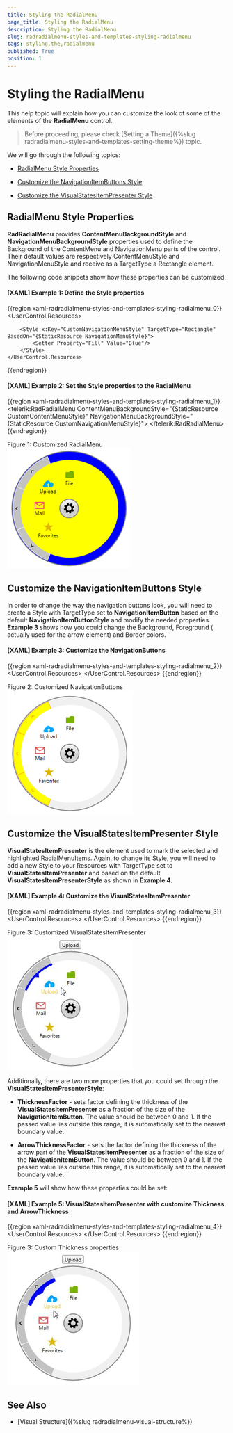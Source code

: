 ```yaml
---
title: Styling the RadialMenu
page_title: Styling the RadialMenu
description: Styling the RadialMenu
slug: radradialmenu-styles-and-templates-styling-radialmenu
tags: styling,the,radialmenu
published: True
position: 1
---
```


# Styling the RadialMenu

This help topic will explain how you can customize the look of some of the elements of the __RadialMenu__ control.    

>Before proceeding, please check [Setting a Theme]({%slug radradialmenu-styles-and-templates-setting-theme%}) topic.        

We will go through the following topics:

* [RadialMenu Style Properties](#radialmenu-style-properties)

* [Customize the NavigationItemButtons Style](#customize-the-navigationitembuttons-style)

* [Customize the VisualStatesItemPresenter Style](#customize-the-visualstatesitempresenter-style)

## RadialMenu Style Properties

__RadRadialMenu__ provides __ContentMenuBackgroundStyle__ and __NavigationMenuBackgroundStyle__ properties used to define the Background of the ContentMenu and NavigationMenu parts of the control. Their default values are respectively ContentMenuStyle and NavigationMenuStyle and receive as a TargetType a Rectangle element.

The following code snippets show how these properties can be customized.        

#### __[XAML] Example 1: Define the Style properties__

{{region xaml-radradialmenu-styles-and-templates-styling-radialmenu_0}}
	<UserControl.Resources>
	    <Style x:Key="CustomContentMenuStyle" TargetType="Rectangle" BasedOn="{StaticResource ContentMenuStyle}">
	        <Setter Property="Fill" Value="Yellow" />
	    </Style>
	
	    <Style x:Key="CustomNavigationMenuStyle" TargetType="Rectangle" BasedOn="{StaticResource NavigationMenuStyle}">
	        <Setter Property="Fill" Value="Blue"/>
	    </Style>
	</UserControl.Resources>
{{endregion}}

#### __[XAML] Example 2: Set the Style properties to the RadialMenu__

{{region xaml-radradialmenu-styles-and-templates-styling-radialmenu_1}}
	<telerik:RadRadialMenu ContentMenuBackgroundStyle="{StaticResource CustomContentMenuStyle}"
	               NavigationMenuBackgroundStyle="{StaticResource CustomNavigationMenuStyle}">
	    <!--...-->
	</telerik:RadRadialMenu>
{{endregion}}

Figure 1: Customized RadialMenu
![Rad Radial Menu Styling Radial Menu 01](images/RadRadialMenu_Styling_RadialMenu_01.png)

## Customize the NavigationItemButtons Style

In order to change the way the navigation buttons look, you will need to create a Style with TargetType set to __NavigationItemButton__ based on the default __NavigationItemButtonStyle__ and modify the needed properties. __Example 3__ shows how you could change the Background, Foreground ( actually used for the arrow element) and Border colors.        

#### __[XAML] Example 3: Customize the NavigationButtons__

{{region xaml-radradialmenu-styles-and-templates-styling-radialmenu_2}}
	<UserControl.Resources>
	    <Style TargetType="telerik:NavigationItemButton" BasedOn="{StaticResource NavigationItemButtonStyle}">
	        <Setter Property="Background" Value="Yellow"/>
	        <Setter Property="BorderBrush" Value="Orange"/>
	        <Setter Property="Foreground" Value="Orange"/>
	        <Setter Property="BorderThickness" Value="4"/>
	    </Style>
	</UserControl.Resources>
{{endregion}}

Figure 2: Customized NavigationButtons
![Rad Radial Menu Styling Radial Menu 02](images/RadRadialMenu_Styling_RadialMenu_02.png)

## Customize the VisualStatesItemPresenter Style

__VisualStatesItemPresenter__ is the element used to mark the selected and highlighted RadialMenuItems. Again, to change its Style, you will need to add a new Style to your Resources with TargetType set to __VisualStatesItemPresenter__ and based on the default __VisualStatesItemPresenterStyle__ as shown in __Example 4__.        

#### __[XAML] Example 4: Customize the VisualStatesItemPresenter__

{{region xaml-radradialmenu-styles-and-templates-styling-radialmenu_3}}
	<UserControl.Resources>
	    <Style TargetType="telerik:VisualStatesItemPresenter" BasedOn="{StaticResource VisualStatesItemPresenterStyle}">
	        <Setter Property="Background" Value="Blue"/>
	    </Style>
	</UserControl.Resources>
{{endregion}}

Figure 3: Customized VisualStatesItemPresenter
![Rad Radial Menu Styling Radial Menu 03](images/RadRadialMenu_Styling_RadialMenu_03.png)

Additionally, there are two more properties that you could set through the __VisualStatesItemPresenterStyle__:      

* __ThicknessFactor__ - sets factor defining the thickness of the __VisualStatesItemPresenter__ as a fraction of the size of the __NavigationItemButton__. The value should be between 0 and 1. If the passed value lies outside this range, it is automatically set to the nearest boundary value.            

* __ArrowThicknessFactor__ - sets the factor defining the thickness of the arrow part of the __VisualStatesItemPresenter__ as a fraction of the size of the __NavigationItemButton__. The value should be between 0 and 1. If the passed value lies outside this range, it is automatically set to the nearest boundary value.             

__Example 5__ will show how these properties could be set:        

#### __[XAML] Example 5: VisualStatesItemPresenter with customize Thickness and ArrowThickness__

{{region xaml-radradialmenu-styles-and-templates-styling-radialmenu_4}}
	<UserControl.Resources>
	    <Style TargetType="telerik:VisualStatesItemPresenter" BasedOn="{StaticResource VisualStatesItemPresenterStyle}">
	        <Setter Property="Background" Value="Blue"/>
	        <Setter Property="ThicknessFactor" Value="0.4" />
	        <Setter Property="ArrowThicknessFactor" Value="0.5" />
	    </Style>
	</UserControl.Resources>
{{endregion}}

Figure 3: Custom Thickness properties
![Rad Radial Menu Styling Radial Menu 04](images/RadRadialMenu_Styling_RadialMenu_04.png)

## See Also

 * [Visual Structure]({%slug radradialmenu-visual-structure%})
